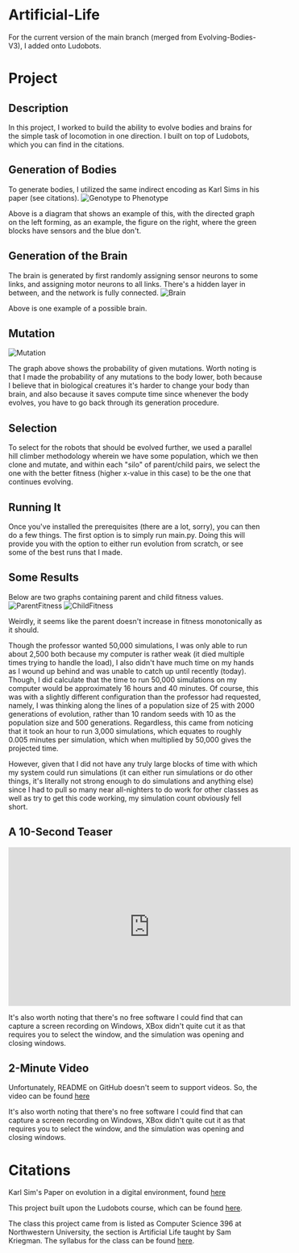 # Artificial-Life

For the current version of the main branch (merged from Evolving-Bodies-V3), I added onto Ludobots.  

# Project

## Description
In this project, I worked to build the ability to evolve bodies and brains for the simple task of locomotion in one direction.  I built on top of Ludobots, which you can find in the citations.


## Generation of Bodies
To generate bodies, I utilized the same indirect encoding as Karl Sims in his paper (see citations).
![Genotype to Phenotype](diagrams/Morphology.PNG)

Above is a diagram that shows an example of this, with the directed graph on the left forming, as an example, the figure on the right, where the green blocks have sensors and the blue don't.


## Generation of the Brain
The brain is generated by first randomly assigning sensor neurons to some links, and assigning motor neurons to all links.  There's a hidden layer in between, and the network is fully connected.
![Brain](diagrams/NeuralNet.PNG)

Above is one example of a possible brain.

## Mutation
![Mutation](diagrams/Mutation.PNG)

The graph above shows the probability of given mutations.  Worth noting is that I made the probability of any mutations to the body lower, both because I believe that in biological creatures it's harder to change your body than brain, and also because it saves compute time since whenever the body evolves, you have to go back through its generation procedure.


## Selection
To select for the robots that should be evolved further, we used a parallel hill climber methodology wherein we have some population, which we then clone and mutate, and within each "silo" of parent/child pairs, we select the one with the better fitness (higher x-value in this case) to be the one that continues evolving.

## Running It
Once you've installed the prerequisites (there are a lot, sorry), you can then do a few things.  The first option is to simply run main.py.  Doing this will provide you with the option to either run evolution from scratch, or see some of the best runs that I made.

## Some Results
Below are two graphs containing parent and child fitness values.
![ParentFitness](diagrams/ParentFitness.PNG)
![ChildFitness](diagrams/ChildFitness.PNG)

Weirdly, it seems like the parent doesn't increase in fitness monotonically as it should.

Though the professor wanted 50,000 simulations, I was only able to run about 2,500 both because my computer is rather weak (it died multiple times trying to handle the load), I also didn't have much time on my hands as I wound up behind and was unable to catch up until recently (today).  Though, I did calculate that the time to run 50,000 simulations on my computer would be approximately 16 hours and 40 minutes.  Of course, this was with a slightly different configuration than the professor had requested, namely, I was thinking along the lines of a population size of 25 with 2000 generations of evolution, rather than 10 random seeds with 10 as the population size and 500 generations.  Regardless, this came from noticing that it took an hour to run 3,000 simulations, which equates to roughly 0.005 minutes per simulation, which when multiplied by 50,000 gives the projected time.

However, given that I did not have any truly large blocks of time with which my system could run simulations (it can either run simulations or do other things, it's literally not strong enough to do simulations and anything else) since I had to pull so many near all-nighters to do work for other classes as well as try to get this code working, my simulation count obviously fell short.


## A 10-Second Teaser

<iframe width="560" height="315" src="https://www.youtube.com/embed/wbDy_aavwSc" title="YouTube video player" frameborder="0" allow="accelerometer; autoplay; clipboard-write; encrypted-media; gyroscope; picture-in-picture; web-share" allowfullscreen></iframe>

It's also worth noting that there's no free software I could find that can capture a screen recording on Windows, XBox didn't quite cut it as that requires you to select the window, and the simulation was opening and closing windows.

## 2-Minute Video
Unfortunately, README on GitHub doesn't seem to support videos.  So, the video can be found [here]()

It's also worth noting that there's no free software I could find that can capture a screen recording on Windows, XBox didn't quite cut it as that requires you to select the window, and the simulation was opening and closing windows.

# Citations
Karl Sim's Paper on evolution in a digital environment, found [here](https://www.karlsims.com/papers/alife94.pdf)

This project built upon the Ludobots course, which can be found [here](https://www.reddit.com/r/ludobots/).

The class this project came from is listed as Computer Science 396 at Northwestern University, the section is Artificial Life taught by Sam Kriegman.  The syllabus for the class can be found [here](https://docs.google.com/document/d/1jURIbvpQ0imcaMk-AHUmj_szZNtsA4lZAlcqXa6usXs/edit).
